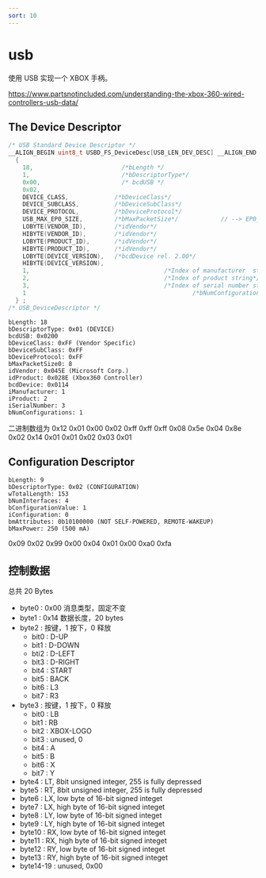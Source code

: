 ```yaml
---
sort: 10
---
```

# usb

使用 USB 实现一个 XBOX 手柄。


https://www.partsnotincluded.com/understanding-the-xbox-360-wired-controllers-usb-data/


## The Device Descriptor

```c
/* USB Standard Device Descriptor */
__ALIGN_BEGIN uint8_t USBD_FS_DeviceDesc[USB_LEN_DEV_DESC] __ALIGN_END =
  {
    18,                         /*bLength */
    1,                          /*bDescriptorType*/
    0x00,                       /* bcdUSB */  
    0x02,
    DEVICE_CLASS,             /*bDeviceClass*/
    DEVICE_SUBCLASS,          /*bDeviceSubClass*/
    DEVICE_PROTOCOL,          /*bDeviceProtocol*/
    USB_MAX_EP0_SIZE,         /*bMaxPacketSize*/			// --> EP0_SIZE dando problema
    LOBYTE(VENDOR_ID),        /*idVendor*/
    HIBYTE(VENDOR_ID),        /*idVendor*/
    LOBYTE(PRODUCT_ID),       /*idVendor*/
    HIBYTE(PRODUCT_ID),       /*idVendor*/
    LOBYTE(DEVICE_VERSION),   /*bcdDevice rel. 2.00*/
    HIBYTE(DEVICE_VERSION),
    1,           							/*Index of manufacturer  string*/
    2,								       	/*Index of product string*/
    3,        								/*Index of serial number string*/
    1  												/*bNumConfigurations*/
  } ; 
/* USB_DeviceDescriptor */
```

```
bLength: 18
bDescriptorType: 0x01 (DEVICE)
bcdUSB: 0x0200
bDeviceClass: 0xFF (Vendor Specific)
bDeviceSubClass: 0xFF
bDeviceProtocol: 0xFF
bMaxPacketSize0: 8
idVendor: 0x045E (Microsoft Corp.)
idProduct: 0x028E (Xbox360 Controller)
bcdDevice: 0x0114
iManufacturer: 1
iProduct: 2
iSerialNumber: 3
bNumConfigurations: 1
```

二进制数组为 0x12 0x01 0x00 0x02 0xff 0xff 0xff 0x08 0x5e 0x04 0x8e 0x02 0x14 0x01 0x01 0x02 0x03 0x01


## Configuration Descriptor

```
bLength: 9
bDescriptorType: 0x02 (CONFIGURATION)
wTotalLength: 153
bNumInterfaces: 4
bConfigurationValue: 1
iConfiguration: 0
bmAttributes: 0b10100000 (NOT SELF-POWERED, REMOTE-WAKEUP)
bMaxPower: 250 (500 mA)
```

0x09 0x02 0x99 0x00 0x04 0x01 0x00 0xa0 0xfa





## 控制数据

总共 20 Bytes

- byte0 : 0x00 消息类型，固定不变
- byte1 : 0x14 数据长度，20 bytes
- byte2 : 按键，1 按下，0 释放
  - bit0 : D-UP
  - bit1 : D-DOWN
  - bti2 : D-LEFT
  - bit3 : D-RIGHT
  - bit4 : START
  - bit5 : BACK
  - bit6 : L3
  - bit7 : R3
- byte3 : 按键，1 按下，0 释放
  - bit0 : LB
  - bit1 : RB
  - bit2 : XBOX-LOGO
  - bit3 : unused, 0
  - bit4 : A
  - bit5 : B
  - bit6 : X
  - bit7 : Y
- byte4 : LT, 8bit unsigned integer, 255 is fully depressed
- byte5 : RT, 8bit unsigned integer, 255 is fully depressed
- byte6 : LX, low byte of 16-bit signed integet
- byte7 : LX, high byte of 16-bit signed integet
- byte8 : LY, low byte of 16-bit signed integet
- byte9 : LY, high byte of 16-bit signed integet
- byte10 : RX, low byte of 16-bit signed integet
- byte11 : RX, high byte of 16-bit signed integet
- byte12 : RY, low byte of 16-bit signed integet
- byte13 : RY, high byte of 16-bit signed integet
- byte14-19 : unused, 0x00



	


	












